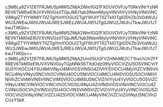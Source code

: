 c3M6Ly9ZV1Z6TFRJMU5pMW5ZMjA2Wm1GQ1FXOUVOVFJyT0RkVlNrYzNRREV6TkM0eE9UVXVNVGs0TGpJMU1qb3lNemMyIyVlNiVhYyVhNyVlNiViNCViMiglZTYlYWMlYTIlZTglYmYlOGUlZTglYWUlYTIlZTklOTglODVZb3V0dWJlJWU3JWEwJWI0JWU4JWE3JWEzJWU4JWI1JTg0JWU2JWJhJTkwJWU1JTkwJTliKQo=
c3M6Ly9ZV1Z6TFRJMU5pMW5ZMjA2Wm1GQ1FXOUVOVFJyT0RkVlNrYzNRREV6TkM0eE9UVXVNVGs0TGpJMU1qb3lNemMyIyVlNiVhYyVhNyVlNiViNCViMiglZTYlYWMlYTIlZTglYmYlOGUlZTglYWUlYTIlZTklOTglODVZb3V0dWJlJWU3JWEwJWI0JWU4JWE3JWEzJWU4JWI1JTg0JWU2JWJhJTkwJWU1JTkwJTliKQo==
c3M6Ly9ZV1Z6TFRJMU5pMW5ZMjA2Um05UGFVZHNhMEZCT1hsUVJVZFFRREV6TkM0eE9UVXVNVGsyTGpNNk56TXdOdz09IyVlOCViZiU5OSVlNCViYSU5YiVlOCU4YSU4MiVlNyU4MiViOSVlNSU4ZiVhYSVlOCU4MyViZCVlNSVhNCU4NyVlNyU5NCVhOCVlNiU4OCU5NiVlOCU4MCU4NSVlOSU5OCViMiVlNiVhZCVhMiVlNSVhNCViMSVlOCU4MSU5NCVlZiViYyU4YyVlOCU5OSViZCVlNyU4NCViNiVlOCViNCVhOCVlOSU4NyU4ZiVlNSViOSViNiVlNCViOCU4ZCVlNiU5OCVhZiVlNSViZSU4OCVlNSVhNSViZCVlZiViYyU4YyVlNCViOSU5ZiVlOCVhZiViNyVlNCViZCU4ZSVlOCViMCU4MyVlNCViZCViZiVlNyU5NCVhOCUzYSkK
